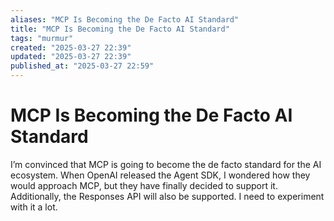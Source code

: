 ```yaml
---
aliases: "MCP Is Becoming the De Facto AI Standard"
title: "MCP Is Becoming the De Facto AI Standard"
tags: "murmur"
created: "2025-03-27 22:39"
updated: "2025-03-27 22:39"
published_at: "2025-03-27 22:59"
---
```


# MCP Is Becoming the De Facto AI Standard

I’m convinced that MCP is going to become the de facto standard for the AI ecosystem. When OpenAI released the Agent SDK, I wondered how they would approach MCP, but they have finally decided to support it. Additionally, the Responses API will also be supported. I need to experiment with it a lot.